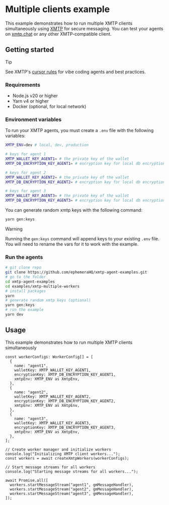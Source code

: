 # Multiple clients example

This example demonstrates how to run multiple XMTP clients simultaneously using [XMTP](mdc:https:/xmtp.org) for secure messaging. You can test your agents on [xmtp.chat](mdc:https:/xmtp.chat) or any other XMTP-compatible client.

## Getting started

> [!TIP]
> See XMTP's [cursor rules](/.cursor/README.md) for vibe coding agents and best practices.

### Requirements

- Node.js v20 or higher
- Yarn v4 or higher
- Docker (optional, for local network)

### Environment variables

To run your XMTP agents, you must create a `.env` file with the following variables:

```bash
XMTP_ENV=dev # local, dev, production

# keys for agent 1
XMTP_WALLET_KEY_AGENT1= # the private key of the wallet
XMTP_DB_ENCRYPTION_KEY_AGENT1= # encryption key for local db encryption

# keys for agent 2
XMTP_WALLET_KEY_AGENT2= # the private key of the wallet
XMTP_DB_ENCRYPTION_KEY_AGENT2= # encryption key for local db encryption

# keys for agent 3
XMTP_WALLET_KEY_AGENT3= # the private key of the wallet
XMTP_DB_ENCRYPTION_KEY_AGENT3= # encryption key for local db encryption
```

You can generate random xmtp keys with the following command:

```bash
yarn gen:keys
```

> [!WARNING]
> Running the `gen:keys` command will append keys to your existing `.env` file.
> You will need to rename the vars for it to work with the example.

### Run the agents

```bash
# git clone repo
git clone https://github.com/ephemeraHQ/xmtp-agent-examples.git
# go to the folder
cd xmtp-agent-examples
cd examples/xmtp-multiple-workers
# install packages
yarn
# generate random xmtp keys (optional)
yarn gen:keys
# run the example
yarn dev
```

## Usage

This example demonstrates how to run multiple XMTP clients simultaneously

```tsx
const workerConfigs: WorkerConfig[] = [
  {
    name: "agent1",
    walletKey: XMTP_WALLET_KEY_AGENT1,
    encryptionKey: XMTP_DB_ENCRYPTION_KEY_AGENT1,
    xmtpEnv: XMTP_ENV as XmtpEnv,
  },
  {
    name: "agent2",
    walletKey: XMTP_WALLET_KEY_AGENT2,
    encryptionKey: XMTP_DB_ENCRYPTION_KEY_AGENT2,
    xmtpEnv: XMTP_ENV as XmtpEnv,
  },
  {
    name: "agent3",
    walletKey: XMTP_WALLET_KEY_AGENT3,
    encryptionKey: XMTP_DB_ENCRYPTION_KEY_AGENT3,
    xmtpEnv: XMTP_ENV as XmtpEnv,
  },
];

// Create worker manager and initialize workers
console.log("Initializing XMTP client workers...");
const workers = await createXmtpWorkers(workerConfigs);

// Start message streams for all workers
console.log("Starting message streams for all workers...");

await Promise.all([
  workers.startMessageStream("agent1", gmMessageHandler),
  workers.startMessageStream("agent2", gmMessageHandler),
  workers.startMessageStream("agent3", gmMessageHandler),
]);
```
